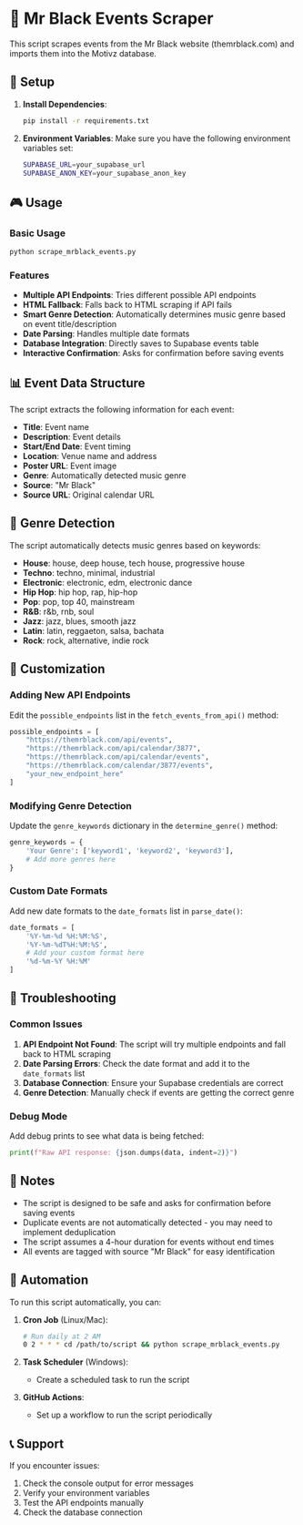# 🎯 Mr Black Events Scraper

This script scrapes events from the Mr Black website (themrblack.com) and imports them into the Motivz database.

## 🚀 Setup

1. **Install Dependencies**:

   ```bash
   pip install -r requirements.txt
   ```

2. **Environment Variables**:
   Make sure you have the following environment variables set:
   ```bash
   SUPABASE_URL=your_supabase_url
   SUPABASE_ANON_KEY=your_supabase_anon_key
   ```

## 🎮 Usage

### Basic Usage

```bash
python scrape_mrblack_events.py
```

### Features

- **Multiple API Endpoints**: Tries different possible API endpoints
- **HTML Fallback**: Falls back to HTML scraping if API fails
- **Smart Genre Detection**: Automatically determines music genre based on event title/description
- **Date Parsing**: Handles multiple date formats
- **Database Integration**: Directly saves to Supabase events table
- **Interactive Confirmation**: Asks for confirmation before saving events

## 📊 Event Data Structure

The script extracts the following information for each event:

- **Title**: Event name
- **Description**: Event details
- **Start/End Date**: Event timing
- **Location**: Venue name and address
- **Poster URL**: Event image
- **Genre**: Automatically detected music genre
- **Source**: "Mr Black"
- **Source URL**: Original calendar URL

## 🎵 Genre Detection

The script automatically detects music genres based on keywords:

- **House**: house, deep house, tech house, progressive house
- **Techno**: techno, minimal, industrial
- **Electronic**: electronic, edm, electronic dance
- **Hip Hop**: hip hop, rap, hip-hop
- **Pop**: pop, top 40, mainstream
- **R&B**: r&b, rnb, soul
- **Jazz**: jazz, blues, smooth jazz
- **Latin**: latin, reggaeton, salsa, bachata
- **Rock**: rock, alternative, indie rock

## 🔧 Customization

### Adding New API Endpoints

Edit the `possible_endpoints` list in the `fetch_events_from_api()` method:

```python
possible_endpoints = [
    "https://themrblack.com/api/events",
    "https://themrblack.com/api/calendar/3877",
    "https://themrblack.com/api/calendar/events",
    "https://themrblack.com/calendar/3877/events",
    "your_new_endpoint_here"
]
```

### Modifying Genre Detection

Update the `genre_keywords` dictionary in the `determine_genre()` method:

```python
genre_keywords = {
    'Your Genre': ['keyword1', 'keyword2', 'keyword3'],
    # Add more genres here
}
```

### Custom Date Formats

Add new date formats to the `date_formats` list in `parse_date()`:

```python
date_formats = [
    '%Y-%m-%d %H:%M:%S',
    '%Y-%m-%dT%H:%M:%S',
    # Add your custom format here
    '%d-%m-%Y %H:%M'
]
```

## 🐛 Troubleshooting

### Common Issues

1. **API Endpoint Not Found**: The script will try multiple endpoints and fall back to HTML scraping
2. **Date Parsing Errors**: Check the date format and add it to the `date_formats` list
3. **Database Connection**: Ensure your Supabase credentials are correct
4. **Genre Detection**: Manually check if events are getting the correct genre

### Debug Mode

Add debug prints to see what data is being fetched:

```python
print(f"Raw API response: {json.dumps(data, indent=2)}")
```

## 📝 Notes

- The script is designed to be safe and asks for confirmation before saving events
- Duplicate events are not automatically detected - you may need to implement deduplication
- The script assumes a 4-hour duration for events without end times
- All events are tagged with source "Mr Black" for easy identification

## 🔄 Automation

To run this script automatically, you can:

1. **Cron Job** (Linux/Mac):

   ```bash
   # Run daily at 2 AM
   0 2 * * * cd /path/to/script && python scrape_mrblack_events.py
   ```

2. **Task Scheduler** (Windows):

   - Create a scheduled task to run the script

3. **GitHub Actions**:
   - Set up a workflow to run the script periodically

## 📞 Support

If you encounter issues:

1. Check the console output for error messages
2. Verify your environment variables
3. Test the API endpoints manually
4. Check the database connection
